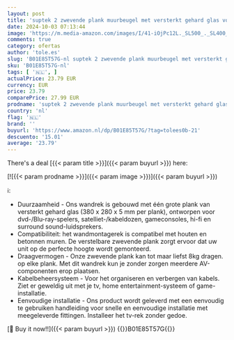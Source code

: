 ```yaml
---
layout: post
title: 'suptek 2 zwevende plank muurbeugel met versterkt gehard glas voor dvd-spelers/kabeldozen/spelconsoles/tv-accessoires  2 planken  zwart CS202'
date: 2024-10-03 07:13:44
image: 'https://m.media-amazon.com/images/I/41-iOjPc12L._SL500_._SL400_.jpg'
comments: true
category: ofertas
author: 'tole.es'
slug: 'B01E85T57G-nl suptek 2 zwevende plank muurbeugel met versterkt gehard...'
sku: 'B01E85T57G-nl'
tags: [ '🇳🇱', ]
actualPrice: 23.79 EUR
currency: EUR
price: 23.79
comparePrice: 27.99 EUR
prodname: 'suptek 2 zwevende plank muurbeugel met versterkt gehard glas voor dvd-spelers/kabeldozen/spelconsoles/tv-accessoires  2 planken  zwart CS202'
country: 'nl'
flag: '🇳🇱'
brand: ''
buyurl: 'https://www.amazon.nl/dp/B01E85T57G/?tag=tolees0b-21'
descuento: '15.01'
average: '23.79'
---
```


There's a deal [{{< param title >}}]({{< param buyurl >}})  here:

[![{{< param prodname >}}]({{< param image >}})]({{< param buyurl >}})

ℹ️:

- Duurzaamheid - Ons wandrek is gebouwd met één grote plank van versterkt gehard glas (380 x 280 x 5 mm per plank), ontworpen voor dvd-/Blu-ray-spelers, satelliet-/kabeldozen, gameconsoles, hi-fi en surround sound-luidsprekers.
- Compatibiliteit: het wandmontagerek is compatibel met houten en betonnen muren. De verstelbare zwevende plank zorgt ervoor dat uw unit op de perfecte hoogte wordt gemonteerd.
- Draagvermogen - Onze zwevende plank kan tot maar liefst 8kg dragen. op elke plank. Met dit wandrek kun je zonder zorgen meerdere AV-componenten erop plaatsen.
- Kabelbeheersysteem - Voor het organiseren en verbergen van kabels. Ziet er geweldig uit met je tv, home entertainment-systeem of game-installatie.
- Eenvoudige installatie - Ons product wordt geleverd met een eenvoudig te gebruiken handleiding voor snelle en eenvoudige installatie met meegeleverde fittingen. Installeer het tv-rek zonder gedoe.

[🛒 Buy it now!!]({{< param buyurl >}})
{{<world>}}B01E85T57G{{</world>}}
